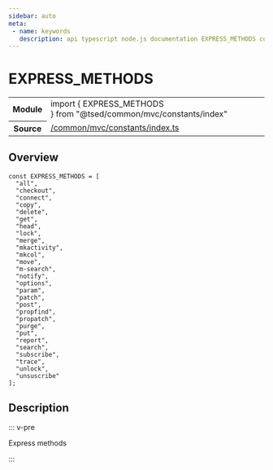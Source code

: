 ```yaml
---
sidebar: auto
meta:
 - name: keywords
   description: api typescript node.js documentation EXPRESS_METHODS const
---
```

# EXPRESS_METHODS <Badge text="Constant" type="const"/>
<!-- Summary -->
<section class="symbol-info"><table class="is-full-width"><tbody><tr><th>Module</th><td><div class="lang-typescript"><span class="token keyword">import</span> { EXPRESS_METHODS }&nbsp;<span class="token keyword">from</span>&nbsp;<span class="token string">"@tsed/common/mvc/constants/index"</span></div></td></tr><tr><th>Source</th><td><a href="https://github.com/Romakita/ts-express-decorators/blob/v4.30.2/src//common/mvc/constants/index.ts#L0-L0">/common/mvc/constants/index.ts</a></td></tr></tbody></table></section>

<!-- Overview -->
## Overview


<pre><code class="typescript-lang "><span class="token keyword">const</span> EXPRESS_METHODS<span class="token punctuation"> = </span><span class="token punctuation">[</span>
  "all"<span class="token punctuation">,</span>
  "checkout"<span class="token punctuation">,</span>
  "connect"<span class="token punctuation">,</span>
  "copy"<span class="token punctuation">,</span>
  "delete"<span class="token punctuation">,</span>
  "get"<span class="token punctuation">,</span>
  "head"<span class="token punctuation">,</span>
  "lock"<span class="token punctuation">,</span>
  "merge"<span class="token punctuation">,</span>
  "mkactivity"<span class="token punctuation">,</span>
  "mkcol"<span class="token punctuation">,</span>
  "move"<span class="token punctuation">,</span>
  "m-search"<span class="token punctuation">,</span>
  "notify"<span class="token punctuation">,</span>
  "options"<span class="token punctuation">,</span>
  "param"<span class="token punctuation">,</span>
  "patch"<span class="token punctuation">,</span>
  "post"<span class="token punctuation">,</span>
  "propfind"<span class="token punctuation">,</span>
  "propatch"<span class="token punctuation">,</span>
  "purge"<span class="token punctuation">,</span>
  "put"<span class="token punctuation">,</span>
  "report"<span class="token punctuation">,</span>
  "search"<span class="token punctuation">,</span>
  "subscribe"<span class="token punctuation">,</span>
  "trace"<span class="token punctuation">,</span>
  "unlock"<span class="token punctuation">,</span>
  "unsuscribe"
<span class="token punctuation">]</span><span class="token punctuation">;</span>
</code></pre>



<!-- Description -->
## Description

::: v-pre

Express methods

:::